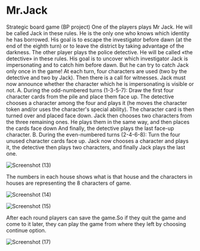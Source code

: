 # Mr.Jack
Strategic board game (BP project)
One of the players plays Mr Jack. He will be called Jack in these rules. He is the only one who knows which identity he has borrowed. His goal is to escape the investigator before dawn (at the end of the eighth turn) or to leave the district by taking advantage of the darkness.
The other player plays the police detective. He will be called «the detective» in these rules. His goal is to uncover which investigator Jack is impersonating and to catch him before dawn. But he can try to catch Jack only once in the game!
At each turn, four characters are used (two by the detective and two by Jack). Then there is a call for witnesses. Jack must now announce whether the character which he is impersonating is visible or not.
A. During the odd-numbered turns (1-3-5-7):
Draw the first four character cards from the pile and place them face up.
The detective chooses a character among the four and plays it (he moves the character token and/or uses the character's special ability). The character card is then turned over and placed face down.
Jack then chooses two characters from the three remaining ones. He plays them in the same way, and then places the cards face down
And finally, the detective plays the last face-up character.
B. During the even-numbered turns (2-4-6-8):
Turn the four unused character cards face up.
Jack now chooses a character and plays it, the detective then plays two characters, and finally Jack plays the last one.

![Screenshot (13)](https://user-images.githubusercontent.com/99959413/220791300-c8a2da46-9b45-4ed8-b9d9-e7fccfda5959.png)

The numbers in each house shows what is that house and the characters in houses are representing the 8 characters of game.

![Screenshot (14)](https://user-images.githubusercontent.com/99959413/220791701-a4488236-f2c4-4f38-9564-f159c6e7a95b.png)

![Screenshot (15)](https://user-images.githubusercontent.com/99959413/220791870-6f2268fe-4c89-48a7-837d-a1c2189836e0.png)

After each round players can save the game.So if they quit the game and come to it later, they can play the game from where they left by choosing continue option.

![Screenshot (17)](https://user-images.githubusercontent.com/99959413/220792146-52bf7983-3f15-46ef-9e97-f0ded4fb7243.png)
